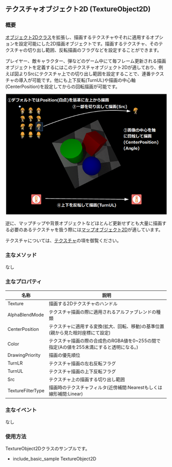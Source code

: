 ﻿## テクスチャオブジェクト2D (TextureObject2D)

### 概要

[オブジェクト2Dクラス](./Object2D.md)を拡張し、描画するテクスチャやそれに適用するオプションを設定可能にした2D描画オブジェクトです。描画するテクスチャ、そのテクスチャの切り出し範囲、反転描画のフラグなどを設定することができます。

プレイヤー、敵キャラクター、弾などのゲーム中にて毎フレーム更新される描画オブジェクトを定義するにはこのテクスチャオブジェクト2Dが適しており、例えば図よりSrcにテクスチャ上での切り出し範囲を設定することで、連番テクスチャの導入が可能です。他にも上下反転(TurnUL)や描画の中心軸(CenterPosition)を設定してからの回転描画が可能です。

![テクスチャ](img/TextureObject2D_2.png)

逆に、マップチップや背景オブジェクトなどほとんど更新せずとも大量に描画する必要のあるテクスチャを扱う際には[マップオブジェクト2D](./MapObject2D.md)が適しています。

テクスチャについては、[テクスチャ](../Graphics/Texture2D.md)の項を御覧ください。
### 主なメソッド

なし

### 主なプロパティ

| 名称 | 説明 |
|---|---|
| Texture | 描画する2Dテクスチャのハンドル |
| AlphaBlendMode | テクスチャ描画の際に適用されるアルファブレンドの種類 |
| CenterPosition | テクスチャに適用する変換(拡大、回転、移動)の基準位置(親から見た相対座標にて設定) |
| Color | テクスチャ描画の際の合成色のRGBA値を0~255の間で指定(Aの値を255未満にすると透明になる。)|
| DrawingPriority | 描画の優先順位|
| TurnLR | テクスチャ描画の左右反転フラグ |
| TurnUL | テクスチャ描画の上下反転フラグ |
| Src | テクスチャ上の描画する切り出し範囲 |
| TextureFilterType | 描画時のテクスチャフィルタ(近傍補間:Nearestもしくは線形補間:Linear) |


### 主なイベント

なし

### 使用方法

TextureObject2Dクラスのサンプルです。

* include_basic_sample TextureObject2D

